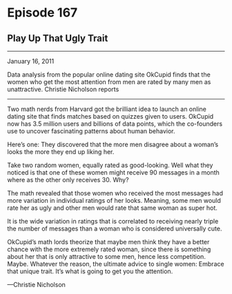 # Episode 167

## Play Up That Ugly Trait

---

January 16, 2011

Data analysis from the popular online dating site OkCupid finds that the women who get the most attention from men are rated by many men as unattractive. Christie Nicholson reports

---

Two math nerds from Harvard got the brilliant idea to launch an online dating site that finds matches based on quizzes given to users. OkCupid now has 3.5 million users and billions of data points, which the co-founders use to uncover fascinating patterns about human behavior.

Here’s one: They discovered that the more men disagree about a woman’s looks the more they end up liking her.

Take two random women, equally rated as good-looking. Well what they noticed is that one of these women might receive 90 messages in a month where as the other only receives 30. Why?

The math revealed that those women who received the most messages had more variation in individual ratings of her looks. Meaning, some men would rate her as ugly and other men would rate that same woman as super hot.

It is the wide variation in ratings that is correlated to receiving nearly triple the number of messages than a woman who is considered universally cute.

OkCupid’s math lords theorize that maybe men think they have a better chance with the more extremely rated woman, since there is something about her that is only attractive to some men, hence less competition. Maybe. Whatever the reason, the ultimate advice to single women: Embrace that unique trait. It’s what is going to get you the attention.

—Christie Nicholson

